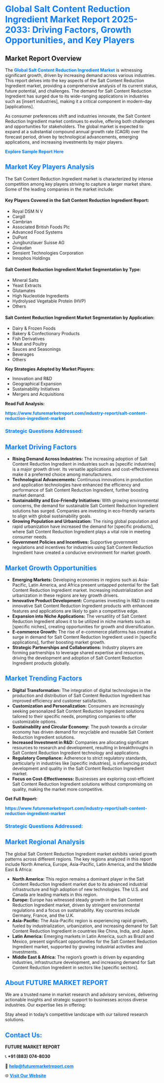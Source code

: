 <h1 style="color: #007BFF;">Global Salt Content Reduction Ingredient Market Report 2025-2033: Driving Factors, Growth Opportunities, and Key Players</h1>

<section id="overview">
<h2>Market Report Overview</h2>
<p>The <a href="https://www.futuremarketreport.com/industry-report/salt-content-reduction-ingredient-market" style="color: #007BFF; text-decoration: none;"><strong>Global Salt Content Reduction Ingredient Market</strong></a> is witnessing significant growth, driven by increasing demand across various industries. This report delves into the key aspects of the Salt Content Reduction Ingredient market, providing a comprehensive analysis of its current status, future potential, and challenges. The demand for Salt Content Reduction Ingredient has surged due to its wide-ranging applications in industries such as [insert industries], making it a critical component in modern-day [applications].</p>
<p>As consumer preferences shift and industries innovate, the Salt Content Reduction Ingredient market continues to evolve, offering both challenges and opportunities for stakeholders. The global market is expected to expand at a substantial compound annual growth rate (CAGR) over the forecast period, driven by technological advancements, emerging applications, and increasing investments by major players.</p>
</section>

<section id="overview">
<p><a href="https://www.futuremarketreport.com/request-sample/reportId=91471" style="color: #007BFF; text-decoration: none;"><strong>Explore Sample Report Here</strong></a></p>
</section>

<section id="key-players">
<h2 style="color: #007BFF;">Market Key Players Analysis</h2>
<p>The Salt Content Reduction Ingredient market is characterized by intense competition among key players striving to capture a larger market share. Some of the leading companies in the market include:</p>
<h4>Key Players Covered in the Salt Content Reduction Ingredient Report:</h4>
<ul><li>Royal DSM N V</li><li>Cargill</li><li>Cambrian</li><li>Associated British Foods Plc</li><li>Advanced Food Systems</li><li>DuPont</li><li>Jungbunzlauer Suisse AG</li><li>Givaudan</li><li>Sensient Technologies Corporation</li><li>Innophos Holdings</li></ul>
<h4>Salt Content Reduction Ingredient Market Segmentation by Type:</h4>
<ul><li>Mineral Salts</li><li>Yeast Extracts</li><li>Glutamates</li><li>High Nucleotide Ingredients</li><li>Hydrolysed Vegetable Protein (HVP)</li><li>Others</li></ul>

<h4>Salt Content Reduction Ingredient Market Segmentation by Application:</h4>
<ul><li>Dairy &amp; Frozen Foods</li><li>Bakery &amp; Confectionary Products</li><li>Fish Derivatives</li><li>Meat and Poultry</li><li>Sauces and Seasonings</li><li>Beverages</li><li>Others</li></ul>
<p><strong>Key Strategies Adopted by Market Players:</strong></p>
<ul>
<li>Innovation and R&D</li>
<li>Geographical Expansion</li>
<li>Sustainability Initiatives</li>
<li>Mergers and Acquisitions</li>
</ul>
</section>

<section>
<p><strong>Read Full Analysis: </strong></p><a href="https://www.futuremarketreport.com/industry-report/salt-content-reduction-ingredient-market" style="color: #007BFF; text-decoration: none;"><strong>https://www.futuremarketreport.com/industry-report/salt-content-reduction-ingredient-market</strong></a>
<h3 style="color: #007BFF;">Strategic Questions Addressed:</h3>
</section>

<section id="driving-factors">
<h2 style="color: #007BFF;">Market Driving Factors</h2>
<ul>
<li><strong>Rising Demand Across Industries:</strong> The increasing adoption of Salt Content Reduction Ingredient in industries such as [specific industries] is a major growth driver. Its versatile applications and cost-effectiveness make it a preferred choice among manufacturers.</li>
<li><strong>Technological Advancements:</strong> Continuous innovations in production and application technologies have enhanced the efficiency and performance of Salt Content Reduction Ingredient, further boosting market demand.</li>
<li><strong>Sustainability and Eco-Friendly Initiatives:</strong> With growing environmental concerns, the demand for sustainable Salt Content Reduction Ingredient solutions has surged. Companies are investing in eco-friendly variants to align with global sustainability goals.</li>
<li><strong>Growing Population and Urbanization:</strong> The rising global population and rapid urbanization have increased the demand for [specific products], where Salt Content Reduction Ingredient plays a vital role in meeting consumer needs.</li>
<li><strong>Government Policies and Incentives:</strong> Supportive government regulations and incentives for industries using Salt Content Reduction Ingredient have created a conducive environment for market growth.</li>
</ul>
</section>

<section id="growth-opportunities">
<h2 style="color: #007BFF;">Market Growth Opportunities</h2>
<ul>
<li><strong>Emerging Markets:</strong> Developing economies in regions such as Asia-Pacific, Latin America, and Africa present untapped potential for the Salt Content Reduction Ingredient market. Increasing industrialization and urbanization in these regions are key growth drivers.</li>
<li><strong>Innovative Product Development:</strong> Companies investing in R&D to create innovative Salt Content Reduction Ingredient products with enhanced features and applications are likely to gain a competitive edge.</li>
<li><strong>Expansion into Niche Applications:</strong> The versatility of Salt Content Reduction Ingredient allows it to be utilized in niche markets such as [specific niches], creating opportunities for growth and diversification.</li>
<li><strong>E-commerce Growth:</strong> The rise of e-commerce platforms has created a surge in demand for Salt Content Reduction Ingredient used in [specific applications], further boosting market growth.</li>
<li><strong>Strategic Partnerships and Collaborations:</strong> Industry players are forming partnerships to leverage shared expertise and resources, driving the development and adoption of Salt Content Reduction Ingredient products globally.</li>
</ul>
</section>

<section id="trending-factors">
<h2 style="color: #007BFF;">Market Trending Factors</h2>
<ul>
<li><strong>Digital Transformation:</strong> The integration of digital technologies in the production and distribution of Salt Content Reduction Ingredient has improved efficiency and customer satisfaction.</li>
<li><strong>Customization and Personalization:</strong> Consumers are increasingly seeking personalized Salt Content Reduction Ingredient solutions tailored to their specific needs, prompting companies to offer customizable options.</li>
<li><strong>Sustainability and Circular Economy:</strong> The push towards a circular economy has driven demand for recyclable and reusable Salt Content Reduction Ingredient solutions.</li>
<li><strong>Increased Investment in R&D:</strong> Companies are allocating significant resources to research and development, resulting in breakthroughs in Salt Content Reduction Ingredient technology and applications.</li>
<li><strong>Regulatory Compliance:</strong> Adherence to strict regulatory standards, particularly in industries like [specific industries], is influencing product development and quality in the Salt Content Reduction Ingredient market.</li>
<li><strong>Focus on Cost-Effectiveness:</strong> Businesses are exploring cost-efficient Salt Content Reduction Ingredient solutions without compromising on quality, making the market more competitive.</li>
</ul>
</section>

<section>
<p><strong>Get Full Report: </strong></p><a href="https://www.futuremarketreport.com/industry-report/salt-content-reduction-ingredient-market" style="color: #007BFF; text-decoration: none;"><strong>https://www.futuremarketreport.com/industry-report/salt-content-reduction-ingredient-market</strong></a>
<h3 style="color: #007BFF;">Strategic Questions Addressed:</h3>
</section>


<section id="regional-analysis">
<h2 style="color: #007BFF;">Market Regional Analysis</h2>
<p>The global Salt Content Reduction Ingredient market exhibits varied growth patterns across different regions. The key regions analyzed in this report include North America, Europe, Asia-Pacific, Latin America, and the Middle East & Africa:</p>
<ul>
<li><strong>North America:</strong> This region remains a dominant player in the Salt Content Reduction Ingredient market due to its advanced industrial infrastructure and high adoption of new technologies. The U.S. and Canada are leading markets in this region.</li>
<li><strong>Europe:</strong> Europe has witnessed steady growth in the Salt Content Reduction Ingredient market, driven by stringent environmental regulations and a focus on sustainability. Key countries include Germany, France, and the U.K.</li>
<li><strong>Asia-Pacific:</strong> The Asia-Pacific region is experiencing rapid growth, fueled by industrialization, urbanization, and increasing demand for Salt Content Reduction Ingredient in countries like China, India, and Japan.</li>
<li><strong>Latin America:</strong> Emerging markets in Latin America, such as Brazil and Mexico, present significant opportunities for the Salt Content Reduction Ingredient market, supported by growing industrial activities and investments.</li>
<li><strong>Middle East & Africa:</strong> The region’s growth is driven by expanding industries, infrastructure development, and increasing demand for Salt Content Reduction Ingredient in sectors like [specific sectors].</li>
</ul>
</section>

<footer>
<h2 style="color: #007BFF;">About FUTURE MARKET REPORT</h2>
<p>We are a trusted name in market research and advisory services, delivering actionable insights and strategic support to businesses across diverse industries. Our expertise lies in offering:</p>

<p>Stay ahead in today’s competitive landscape with our tailored research solutions.</p>

<h2 style="color: #007BFF;">Contact Us:</h2>
<p><strong>FUTURE MARKET REPORT</strong></p>
<p>📞 <strong>+91 (883) 074-8030</strong></p>
<p>📧 <strong><a href="mailto:help@futuremarketreport.com" style="color: #007BFF;">help@futuremarketreport.com</a></strong></p>
<p>🌐 <strong><a href="https://www.futuremarketreport.com/" style="color: #007BFF;">Visit Our Website</a></strong></p>
</footer>
